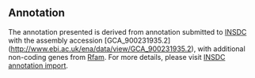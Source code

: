 
Annotation
----------

The annotation presented is derived from annotation submitted to
[INSDC](http://www.insdc.org) with the assembly accession [GCA\_900231935.2]
(http://www.ebi.ac.uk/ena/data/view/GCA_900231935.2),
with additional non-coding genes from
[Rfam](http://rfam.xfam.org/). For more details, please visit [INSDC
annotation import](http://ensemblgenomes.org/info/data/insdc_annotation).
